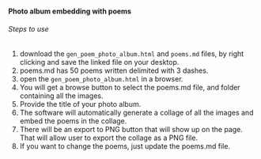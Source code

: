 #### Photo album embedding with poems
###### Steps to use 
1. download the `gen_poem_photo_album.html` and `poems.md` files, by right clicking and save the linked file on your desktop.
2. poems.md has 50 poems written delimited with 3 dashes.
3. open the `gen_poem_photo_album.html` in a browser. 
4. You will get a browse button to select the poems.md file, and folder containing all the images.
5. Provide the title of your photo album.
6. The software will automatically generate a collage of all the images and embed the poems in the collage.
7. There will be an export to PNG button that will show up on the page. That will allow user to export the collage as a PNG file.
8. If you want to change the poems, just update the poems.md file.
